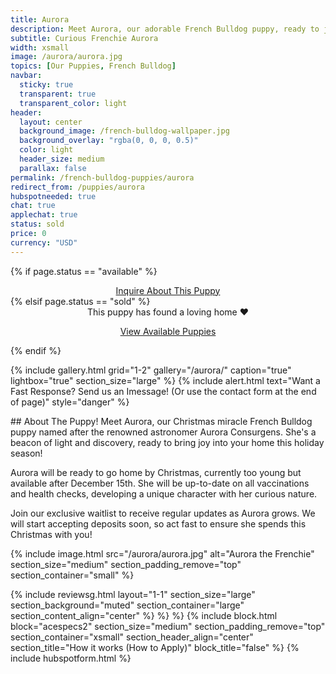 ```yaml
---
title: Aurora
description: Meet Aurora, our adorable French Bulldog puppy, ready to join your home this Christmas.
subtitle: Curious Frenchie Aurora
width: xsmall
image: /aurora/aurora.jpg
topics: [Our Puppies, French Bulldog]
navbar:
  sticky: true
  transparent: true
  transparent_color: light
header:
  layout: center
  background_image: /french-bulldog-wallpaper.jpg
  background_overlay: "rgba(0, 0, 0, 0.5)"
  color: light
  header_size: medium
  parallax: false
permalink: /french-bulldog-puppies/aurora 
redirect_from: /puppies/aurora
hubspotneeded: true
chat: true
applechat: true
status: sold
price: 0
currency: "USD"
---
```

{% if page.status == "available" %}
  <center>
    <a class="uk-button uk-button-danger uk-border-pill" href="/contact">
      Inquire About This Puppy
    </a>
  </center>
{% elsif page.status == "sold" %}
  <center>
    <div class="uk-alert-success uk-border-pill uk-text-bold uk-padding-small" uk-alert>
      This puppy has found a loving home ❤️
    </div>
    <p class="uk-text-center">
      <a href="/french-bulldog-puppies/" class="uk-button uk-button-primary uk-border-pill">
        View Available Puppies
      </a>
    </p>
  </center>
{% endif %}

{% include gallery.html
grid="1-2"
gallery="/aurora/"
caption="true"
lightbox="true"
section_size="large"
%}
{% include alert.html text="Want a Fast Response? Send us an Imessage! (Or use the contact form at the end of page)" style="danger" %}

<div
    class="apple-business-chat-banner-container"
    data-apple-business-id="aea0f1e1-d35e-4943-a9f1-141bc4d2db78"
    data-apple-business-phone="+12127390182"
    data-apple-banner-cta="Imessage Us!"
    data-apple-banner-context="If you have an Iphone you'll see the chat, ID, if not you'll only see the phone icon"
    data-apple-banner-rounded-corners="false"
></div>
## About The Puppy!
Meet Aurora, our Christmas miracle French Bulldog puppy named after the renowned astronomer Aurora Consurgens. She's a beacon of light and discovery, ready to bring joy into your home this holiday season!

Aurora will be ready to go home by Christmas, currently too young but available after December 15th. She will be up-to-date on all vaccinations and health checks, developing a unique character with her curious nature.

Join our exclusive waitlist to receive regular updates as Aurora grows. We will start accepting deposits soon, so act fast to ensure she spends this Christmas with you!

{% include image.html
src="/aurora/aurora.jpg"
alt="Aurora the Frenchie"
section_size="medium"
section_padding_remove="top"
section_container="small"
%}

{% include reviewsg.html
layout="1-1"
section_size="large"
section_background="muted"
section_container="large"
section_content_align="center"
%}
%}
%}
{% include block.html
block="acespecs2"
section_size="medium"
section_padding_remove="top"
section_container="xsmall"
section_header_align="center"
section_title="How it works (How to Apply)"
block_title="false"
%}
{% include hubspotform.html %}



<script type="application/ld+json">
{
  "@context": "https://schema.org/",
  "@type": "Product",
  "name": "Aurora",
  "offers": {
    "@type": "Offer",
    "priceCurrency": "USD",
    "price": "0",
    "availability": "https://schema.org/SoldOut"
  }
}
</script>
